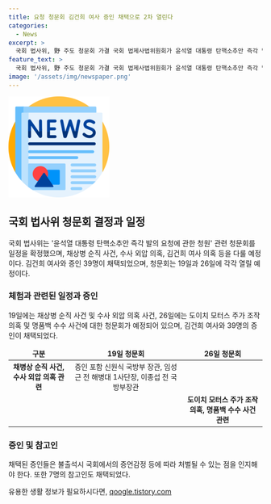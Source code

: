 ```yaml
---
title: 요청 청문회 김건희 여사 증인 채택으로 2차 열린다
categories:
  - News
excerpt: >
  국회 법사위, 野 주도 청문회 가결 국회 법제사법위원회가 윤석열 대통령 탄핵소추안 즉각 발의 요청에 관한 청원 관련 청문회 일정을 확정했다. 윤 대통령 부인 김건희 여사가 증인으로 채택되었고, 19일과 26일 2차례에 걸쳐 청문회가 열리게 될 예정이다. 김 여사를 비롯한 39명의 증인과 7명의 참고인이 채택되었으며, 야당은 청원 청문회 개최와 관련된 내용에 반발하며 퇴장하였다.
feature_text: >
  국회 법사위, 野 주도 청문회 가결 국회 법제사법위원회가 윤석열 대통령 탄핵소추안 즉각 발의 요청에 관한 청원 관련 청문회 일정을 확정했다. 윤 대통령 부인 김건희 여사가 증인으로 채택되었고, 19일과 26일 2차례에 걸쳐 청문회가 열리게 될 예정이다. 김 여사를 비롯한 39명의 증인과 7명의 참고인이 채택되었으며, 야당은 청원 청문회 개최와 관련된 내용에 반발하며 퇴장하였다.
image: '/assets/img/newspaper.png'
---
```


<p><img src="/assets/img/newspaper.png" alt="kimp 속보" /></p>

<h2 data-ke-size="size26">국회 법사위 청문회 결정과 일정</h2>

<p data-ke-size="size16">국회 법사위는 '윤석열 대통령 탄핵소추안 즉각 발의 요청에 관한 청원' 관련 청문회를 일정을 확정했으며, 채상병 순직 사건, 수사 외압 의혹, 김건희 여사 의혹 등을 다룰 예정이다. 김건희 여사와 증인 39명이 채택되었으며, 청문회는 19일과 26일에 각각 열릴 예정이다.</p>

<h3><b>체험</b>과 관련된 일정과 증인</h3>

<p data-ke-size="size16">19일에는 채상병 순직 사건 및 수사 외압 의혹 사건, 26일에는 도이치 모터스 주가 조작 의혹 및 명품백 수수 사건에 대한 청문회가 예정되어 있으며, 김건희 여사와 39명의 증인이 채택되었다.</p>

<table>
<thead>
<tr>
<td style="text-align: center; height: 17px;"><b>구분</b></td>
<td style="text-align: center; height: 17px;"><b>19일 청문회</b></td>
<td style="text-align: center; height: 17px;"><b>26일 청문회</b></td>
</tr>
</thead>
<tbody>
<tr>
<td style="text-align: center; height: 17px;"><b>채병상 순직 사건, 수사 외압 의혹 관련</b></td>
<td style="text-align: center; height: 17px;">증인 포함 신원식 국방부 장관, 임성근 전 해병대 1사단장, 이종섭 전 국방부장관</td>
<td style="text-align: center; height: 17px;"></td>
</tr>
<tr>
<td style="text-align: center; height: 17px;"></td>
<td style="text-align: center; height: 17px;"></td>
<td style="text-align: center; height: 17px;"><b>도이치 모터스 주가 조작 의혹, 명품백 수수 사건 관련</b></td>
</tr>
</tbody>
</table>

<h3><b>증인 및 참고인</b></h3>

<p data-ke-size="size16">채택된 증인들은 불출석시 국회에서의 증언감정 등에 따라 처벌될 수 있는 점을 인지해야 한다. 또한 7명의 참고인도 채택되었다.</p>
유용한 생활 정보가 필요하시다면, <a href="https://qoogle.tistory.com" rel="dofollow">qoogle.tistory.com</a>


